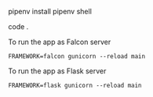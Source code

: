 pipenv install
pipenv shell

code .


To run the app as Falcon server
```
FRAMEWORK=falcon gunicorn --reload main
```

To run the app as Flask server
```
FRAMEWORK=flask gunicorn --reload main
```
